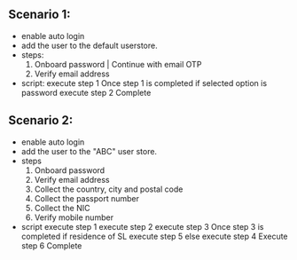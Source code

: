 Scenario 1:
-----------

* enable auto login
* add the user to the default userstore.
* steps:
    1. Onboard password | Continue with email OTP
    2. Verify email address
* script:
    execute step 1
    Once step 1 is completed
        if selected option is password
            execute step 2
    Complete

Scenario 2:
------------

* enable auto login
* add the user to the "ABC" user store.
* steps 
    1. Onboard password
    2. Verify email address
    3. Collect the country, city and postal code
    4. Collect the passport number
    5. Collect the NIC
    6. Verify mobile number
* script
    execute step 1
    execute step 2
    execute step 3
    Once step 3 is completed
        if residence of SL
            execute step 5
        else 
            execute step 4
    Execute step 6
    Complete

 <!-- 
 Scenario 2:
------------

* enable auto login
* add the user to the default user store.
* steps 
    1. Onboard password
    2. Verify email address
    3. Collect the country, _If non-residence of SL, execute step 4, otherwise execute step 5_
    4. Collect the passport number
    5. Collect the NIC 
    -->
